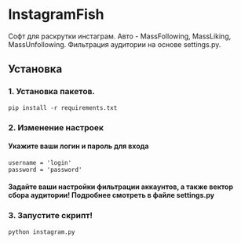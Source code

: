 # InstagramFish

Софт для раскрутки инстаграм. Авто - MassFollowing, MassLiking, MassUnfollowing.
Фильтрация аудитории на основе settings.py.

## Установка

### 1. Установка пакетов.

```no-highlight
pip install -r requirements.txt
```

### 2. Изменение настроек

#### Укажите ваши логин и пароль для входа
```no-highlight
username = 'login'
password = 'password'
```

#### Задайте ваши настройки фильтрации аккаунтов, а также вектор сбора аудитории! Подробнее смотреть в файле settings.py

### 3. Запустите скрипт!

```no-highlight
python instagram.py
```
